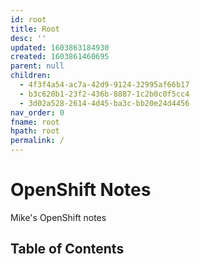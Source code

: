 ```yaml
---
id: root
title: Root
desc: ''
updated: 1603863184930
created: 1603861460695
parent: null
children:
  - 4f3f4a54-ac7a-42d9-9124-32995af66b17
  - b3c620b1-23f2-436b-8887-1c2b0c0f5cc4
  - 3d02a528-2614-4d45-ba3c-bb20e24d4456
nav_order: 0
fname: root
hpath: root
permalink: /
---
```

# OpenShift Notes

Mike's OpenShift notes

## Table of Contents

